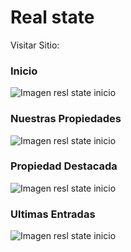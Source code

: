 # Real state

Visitar Sitio:


### Inicio
![Imagen resl state inicio](/../main/scr/img/banner_rt_inicio.JPG)

### Nuestras Propiedades
![Imagen resl state inicio](/../main/scr/img/banner_rt_nuestras.JPG)

### Propiedad Destacada
![Imagen resl state inicio](/../main/scr/img/banner_rt_prop_dest.JPG)

### Ultimas Entradas
![Imagen resl state inicio](/../main/scr/img/banner_rt_ultimas.JPG)


